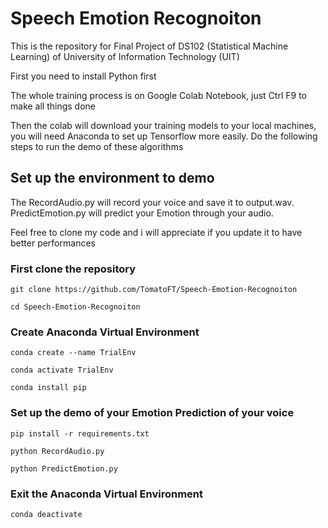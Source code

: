 # Speech Emotion Recognoiton
This is the repository for Final Project of DS102 (Statistical Machine Learning) of University of Information Technology (UIT)
<p>First you need to install Python first</p>
<p>The whole training process is on Google Colab Notebook, just Ctrl F9 to make all things done</p>
<p>Then the colab will download your training models to your local machines, you will need Anaconda to set up Tensorflow more easily.
Do the following steps to run the demo of these algorithms </p>
<h2> Set up the environment to demo </h2>
<p>
The RecordAudio.py will record your voice and save it to output.wav. PredictEmotion.py will predict your Emotion through your audio.</p>
<p> Feel free to clone my code and i will appreciate if you update it to have better performances</p>

<h3>First clone the repository</h3>

```
git clone https://github.com/TomatoFT/Speech-Emotion-Recognoiton

cd Speech-Emotion-Recognoiton

```
<h3>Create Anaconda Virtual Environment</h3>

```
conda create --name TrialEnv

conda activate TrialEnv

conda install pip

```
<h3>Set up the demo of your Emotion Prediction of your voice</h3>

```
pip install -r requirements.txt

python RecordAudio.py

python PredictEmotion.py

```

<h3>Exit the Anaconda Virtual Environment </h3>

```
conda deactivate
